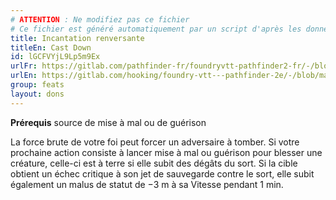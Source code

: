 ```yaml
---
# ATTENTION : Ne modifiez pas ce fichier
# Ce fichier est généré automatiquement par un script d'après les données du module Foundry VTT officiel et de sa traduction
title: Incantation renversante
titleEn: Cast Down
id: lGCFVYjL9Lp5m9Ex
urlFr: https://gitlab.com/pathfinder-fr/foundryvtt-pathfinder2-fr/-/blob/master/data/feats/lGCFVYjL9Lp5m9Ex.htm
urlEn: https://gitlab.com/hooking/foundry-vtt---pathfinder-2e/-/blob/master/packs/data/feats.db/cast-down.json
group: feats
layout: dons
---
```

**Prérequis** source de mise à mal ou de guérison

La force brute de votre foi peut forcer un adversaire à tomber. Si votre prochaine action consiste à lancer mise à mal ou guérison pour blesser une créature, celle-ci est à terre si elle subit des dégâts du sort. Si la cible obtient un échec critique à son jet de sauvegarde contre le sort, elle subit également un malus de statut de −3 m à sa Vitesse pendant 1 min.


